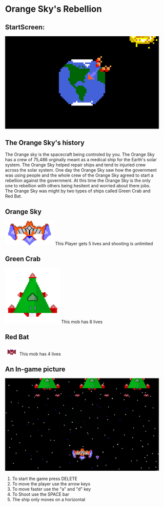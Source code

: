 # Orange Sky's Rebellion

## StartScreen:
![alt text](https://raw.githubusercontent.com/kccjay/OrangeSkys_Rebellion/master/assets/images/splash-6.png "Logo Title Text 1")

## The Orange Sky's history 
The Orange sky is the spacecraft being controled by you. The Orange Sky has a crew of 75,486 orginally meant as a medical ship for the Earth's solar system. The Orange Sky helped repair ships and tend to injuried crew across the solar system. One day the Orange Sky saw how the government was using people and the whole crew of the Orange Sky agreed to start a rebellion against the government. At this time the Orange Sky is the only one to rebellion with others being hesitent and worried about there jobs. The Orange Sky was might by two types of ships called Green Crab and Red Bat. 

## Orange Sky
![alt text](https://raw.githubusercontent.com/kccjay/OrangeSkys_Rebellion/master/assets/images/orange2.0-4.png "Logo Title Text 1")
This Player gets 5 lives and shooting is unlimited

## Green Crab
![alt text](https://raw.githubusercontent.com/kccjay/OrangeSkys_Rebellion/master/assets/images/triangle-2.png "Logo Title Text 1")
This mob has 8 lives 

## Red Bat
![alt text](https://raw.githubusercontent.com/kccjay/OrangeSkys_Rebellion/master/assets/images/red_troop-3.png "Logo Title Text 1")
This mob has 4 lives

## An In-game picture
![alt text](https://raw.githubusercontent.com/kccjay/OrangeSkys_Rebellion/master/assets/images/This%20is%20a%20gamme%20picture.PNG "Logo Title Text 1")
1) To start the game press DELETE
2) To move the player use the arrow keys 
3) To move faster use the "a" and "d" key
4) To Shoot use the SPACE bar 
5) The ship only moves on a horizontal

